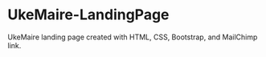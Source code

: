 # UkeMaire-LandingPage
UkeMaire landing page created with HTML, CSS, Bootstrap, and MailChimp link.
